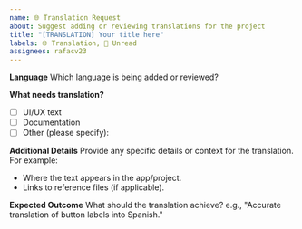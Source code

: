 ```yaml
---
name: 🌐 Translation Request
about: Suggest adding or reviewing translations for the project
title: "[TRANSLATION] Your title here"
labels: 🌐 Translation, 👀 Unread
assignees: rafacv23
---
```


**Language**
Which language is being added or reviewed?

**What needs translation?**

- [ ] UI/UX text
- [ ] Documentation
- [ ] Other (please specify):

**Additional Details**
Provide any specific details or context for the translation. For example:

- Where the text appears in the app/project.
- Links to reference files (if applicable).

**Expected Outcome**
What should the translation achieve? e.g., "Accurate translation of button labels into Spanish."
